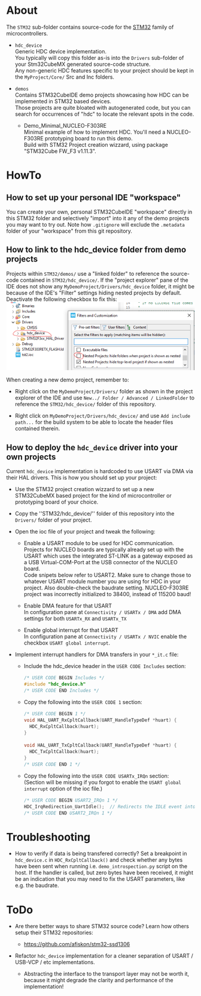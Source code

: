 # About
The ``STM32`` sub-folder contains source-code for the [STM32](https://en.wikipedia.org/wiki/STM32) family of microcontrollers.

* ``hdc_device``  
  Generic HDC device implementation.    
  You typically will copy this folder as-is into the ``Drivers`` sub-folder of your Stm32CubeMX generated source-code structure.  
  Any non-generic HDC features specific to your project should be kept in the ``MyProject/Core/`` Src and Inc folders.
  
* ``demos``  
  Contains STM32CubeIDE demo projects showcasing how HDC can be implemented in STM32 based devices.  
  Those projects are quite bloated with autogenerated code, but you can search for occurrences of "hdc" to locate the relevant spots in the code.  
  * Demo_Minimal_NUCLEO-F303RE  
    Minimal example of how to implement HDC. You'll need a NUCLEO-F303RE prototyping board to run this demo.  
    Build with STM32 Project creation wizzard, using package "STM32Cube FW_F3 v1.11.3".

  
# HowTo

## How to set up your personal IDE "workspace"
You can create your own, personal STM32CubeIDE "workspace" directly in this STM32 folder 
and selectively "import" into it any of the demo projects you may want to try out.
Note how ``.gitignore`` will exclude the ``.metadata`` folder of your "workspace" from this git repository.

## How to link to the hdc_device folder from demo projects 
Projects within ``STM32/demos/`` use a "linked folder" to reference the source-code contained in ``STM32/hdc_device/``. 
If the "project explorer" pane of the IDE does not show any ``MyDemoProject/Drivers/hdc_device`` folder, it might be 
because of the IDE's "Filter" settings hiding nested projects by default.
Deactivate the following checkbox to fix this:
<img src="../doc/img/Screenshot_STM32CubeIDE_FilterHidesNestedProjects.png" alt="Screenshot">

When creating a new demo project, remember to:
* Right click on the ``MyDemoProject/Drivers/`` folder as shown in the project explorer of the IDE 
  and use ``New../ Folder / Advanced / LinkedFolder`` to reference the ``STM32/hdc_device/`` folder of this repository.
  
* Right click on ``MyDemoProject/Drivers/hdc_device/`` and use ``Add include path...`` 
  for the build system to be able to locate the header files contained therein.


## How to deploy the ``hdc_device`` driver into your own projects
Current ``hdc_device`` implementation is hardcoded to use USART via DMA via their HAL drivers.
This is how you should set up your project:
* Use the STM32 project creation wizzard to set up a new STM32CubeMX based project 
  for the kind of microcontroller or prototyping board of your choice.
* Copy the ''STM32/hdc_device/'' folder of this repository into the ``Drivers/`` folder of your project.
* Open the ioc file of your project and tweak the following:
  * Enable a USART module to be used for HDC communication.  
    Projects for NUCLEO boards are typically already set up with the USART which uses the 
    integrated ST-LINK as a gateway exposed as a USB Virtual-COM-Port at the USB connector of the NUCLEO board.  
    Code snipets below refer to USART2. Make sure to change those to whatever USART module number you are using for HDC in your project. 
    Also double-check the baudrate setting. NUCLEO-F303RE project was incorrectly initialized to 38400, instead of 115200 baud!
    
  * Enable DMA feature for that USART  
    In configuration pane at ``Connectivity / USARTx / DMA`` add DMA settings for both ``USARTx_RX`` and ``USARTx_TX``  
     
  * Enable global interrupt for that USART  
    In configuration pane at ``Connectivity / USARTx / NVIC`` enable the checkbox ``USART global interrupt``.  
	 
* Implement interrupt handlers for DMA transfers in your ``*_it.c`` file:

  * Include the hdc_device header in the ``USER CODE Includes`` section:
    ```C
    /* USER CODE BEGIN Includes */
    #include "hdc_device.h"
    /* USER CODE END Includes */
    ```

  * Copy the following into the ``USER CODE 1`` section:
    ```C
    /* USER CODE BEGIN 1 */
    void HAL_UART_RxCpltCallback(UART_HandleTypeDef *huart) {
      HDC_RxCpltCallback(huart);
    }

    void HAL_UART_TxCpltCallback(UART_HandleTypeDef *huart) {
      HDC_TxCpltCallback(huart);
    }
    /* USER CODE END 1 */
    ```
	 
  * Copy the following into the ``USER CODE USARTx_IRQn`` section:  
    (Section will be missing if you forgot to enable the ``USART global interrupt`` option of the ioc file.)
    ```C
    /* USER CODE BEGIN USART2_IRQn 1 */
    HDC_IrqRedirection_UartIdle();  // Redirects the IDLE event into the HDC_RxCpltCallback() handler.
    /* USER CODE END USART2_IRQn 1 */
    ```


# Troubleshooting
* How to verify if data is being transfered correctly?
  Set a breakpoint in ``hdc_device.c`` in ``HDC_RxCpltCallback()`` and check whether any bytes have been sent 
  when running i.e. ``demo_introspection.py`` script on the host.
  If the handler is called, but zero bytes have been received, it might be an indication that you 
  may need to fix the USART parameters, like e.g. the baudrate.


# ToDo
* Are there better ways to share STM32 source code?
  Learn how others setup their STM32 repositories:
  * https://github.com/afiskon/stm32-ssd1306

* Refactor ``hdc_device`` implementation for a cleaner separation of USART / USB-VCP / etc implementations.
  * Abstracting the interface to the transport layer may not be worth it, because it might degrade the clarity and performance of the implementation!
